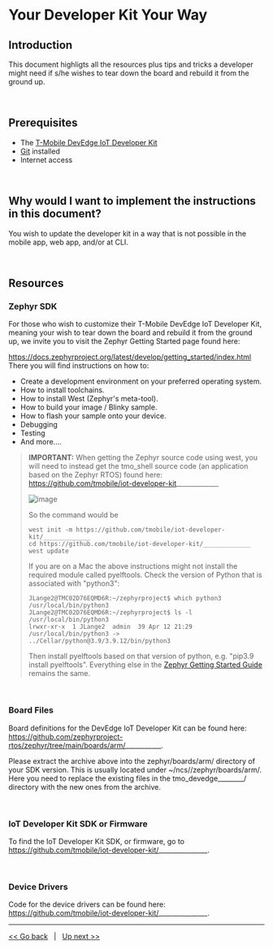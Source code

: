 # Your Developer Kit Your Way

## Introduction
This document highligts all the resources plus tips and tricks a developer might need if s/he wishes to tear down the board and rebuild it from the ground up. 

<br>

## Prerequisites
- The [T-Mobile DevEdge IoT Developer Kit](https://devedge.t-mobile.com/solutions/iot-developer-kit)
- [Git](https://git-scm.com/downloads) installed
- Internet access

<br>

## Why would I want to implement the instructions in this document? 
You wish to update the developer kit in a way that is not possible in the mobile app, web app, and/or at CLI.

<br>

## Resources

### Zephyr SDK

For those who wish to customize their T-Mobile DevEdge IoT Developer Kit, meaning your wish to tear down the board and rebuild it from the ground up, we invite you to visit the Zephyr Getting Started page found here:

https://docs.zephyrproject.org/latest/develop/getting_started/index.html
There you will find instructions on how to:

- Create a development environment on your preferred operating system.
- How to install toolchains.
- How to install West (Zephyr's meta-tool). 
- How to build your image / Blinky sample.
- How to flash your sample onto your device.
- Debugging
- Testing
- And more....

> **IMPORTANT:** When getting the Zephyr source code using west, you will need to instead get the tmo_shell source code (an application based on the Zephyr RTOS) found here: https://github.com/tmobile/iot-developer-kit_____________
> 
> ![image](https://user-images.githubusercontent.com/60194531/172735789-4c5f5a2b-71c9-4893-89ce-9d58e61d926c.png)
> 
> So the command would be
> ```
> west init -m https://github.com/tmobile/iot-developer-kit/_____________
> cd https://github.com/tmobile/iot-developer-kit/_____________
> west update
> ```
> If you are on a Mac the above instructions might not install the required module called pyelftools. 
> Check the version of Python that is associated with "python3":
> ```
> JLange2@TMC02D76EQMD6R:~/zephyrproject$ which python3
> /usr/local/bin/python3
> JLange2@TMC02D76EQMD6R:~/zephyrproject$ ls -l /usr/local/bin/python3
> lrwxr-xr-x  1 JLange2  admin  39 Apr 12 21:29 /usr/local/bin/python3 -> ../Cellar/python@3.9/3.9.12/bin/python3
> ```
> Then install pyelftools based on that version of python, e.g. "pip3.9 install pyelftools".
> Everything else in the [Zephyr Getting Started Guide](https://docs.zephyrproject.org/latest/develop/getting_started/index.html) remains the same.

<br>

### Board Files
Board definitions for the DevEdge IoT Developer Kit can be found here: https://github.com/zephyrproject-rtos/zephyr/tree/main/boards/arm/___________.

Please extract the archive above into the zephyr/boards/arm/ directory of your SDK version. This is usually located under ~/ncs/<sdk-version>/zephyr/boards/arm/. Here you need to replace the existing files in the tmo_devedge________/ directory with the new ones from the archive.

<br>

### IoT Developer Kit SDK or Firmware
  
To find the IoT Developer Kit SDK, or firmware, go to https://github.com/tmobile/iot-developer-kit/_______________.  

<br>

### Device Drivers
Code for the device drivers can be found here: https://github.com/tmobile/iot-developer-kit/_______________.  



***
[<< Go back](04-Connecting-to-the-T-Mobile-LTE-M-Network.md) &nbsp; | &nbsp; [Up next >>](06-Interacting-with-the-Kit-at-CLI-via-the-tmo_shell.md)
